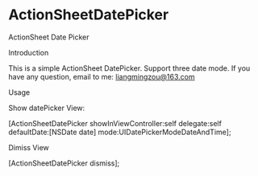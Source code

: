 # ActionSheetDatePicker
ActionSheet Date Picker

Introduction

This is a simple ActionSheet DatePicker. Support three date mode. If you have any question, email to me: liangmingzou@163.com

Usage

Show datePicker View:

[ActionSheetDatePicker showInViewController:self delegate:self defaultDate:[NSDate date] mode:UIDatePickerModeDateAndTime];

Dimiss View

[ActionSheetDatePicker dismiss];

